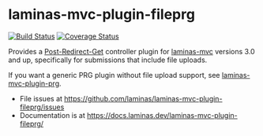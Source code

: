 # laminas-mvc-plugin-fileprg

[![Build Status](https://travis-ci.org/laminas/laminas-mvc-plugin-fileprg.svg?branch=master)](https://travis-ci.org/laminas/laminas-mvc-plugin-fileprg)
[![Coverage Status](https://coveralls.io/repos/laminas/laminas-mvc-plugin-fileprg/badge.svg?branch=master)](https://coveralls.io/r/laminas/laminas-mvc-plugin-fileprg?branch=master)

Provides a [Post-Redirect-Get](https://en.wikipedia.org/wiki/Post/Redirect/Get)
controller plugin for [laminas-mvc](https://docs.laminas.dev/laminas-mvc/)
versions 3.0 and up, specifically for submissions that include file uploads.

If you want a generic PRG plugin without file upload support, see
[laminas-mvc-plugin-prg](https://docs.laminas.dev/laminas-mvc-plugin-prg).

- File issues at https://github.com/laminas/laminas-mvc-plugin-fileprg/issues
- Documentation is at https://docs.laminas.dev/laminas-mvc-plugin-fileprg/
